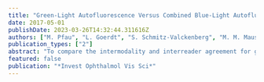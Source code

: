 ```yaml
---
title: "Green-Light Autofluorescence Versus Combined Blue-Light Autofluorescence and Near-Infrared Reflectance Imaging in Geographic Atrophy Secondary to Age-Related Macular Degeneration"
date: 2017-05-01
publishDate: 2023-03-26T14:32:44.311616Z
authors: ["M. Pfau", "L. Goerdt", "S. Schmitz-Valckenberg", "M. M. Mauschitz", "D. K. Mishra", "F. G. Holz", "M. Lindner", "M. Fleckenstein"]
publication_types: ["2"]
abstract: "To compare the intermodality and interreader agreement for geographic atrophy (GA) lesion size quantification in green-light fundus autofluorescence (GAF; excitation = 518 nm) versus combined blue-light fundus autofluorescence (BAF; excitation = 488 nm) and near-infrared reflectance (NIR; 820 nm) -based grading. Confocal scanning laser ophthalmoscopy (cSLO) GAF, BAF, and NIR images of 40 eyes from 29 patients (mean age 79.7 years) with GA secondary to AMD were recorded according to a standardized protocol. GA areas were analyzed in GAF, BAF combined with NIR (BAF+NIR), or BAF alone, by four independent readers using semiautomated software (RegionFinder; Heidelberg Engineering, Heidelberg, Germany). A mixed-effects model was used to assess the effect of image modality on the measured square-root lesion area. The coefficient of repeatability (CR) and intraclass correlation coefficient (ICC) were assessed for the square-root lesion area, lesion perimeter, and circularity. GAF-based measurements were on average 0.062 mm (95% confidence interval [CI] 0.04-0.08 mm) larger than BAF+NIR-based measurements and 0.077 mm (95% CI 0.06 - 0.10 mm) larger than BAF-based measurements. Interreader agreement was highest for GAF-based analysis ([CR, ICC] 0.196 mm, 0.995) followed by BAF+NIR (0.232 mm, 0.992) and BAF alone (0.263 mm, 0.991). The same was noted for the lesion perimeter and circularity. Post hoc review revealed that interreader differences were associated with media opacification interfering with lesion boundary demarcation to a larger extent in BAF than in GAF. cSLO-based GAF and combined BAF+NIR imaging with semiautomated lesion delineation allow for an accurate and reproducible quantification of GA. The slightly better interreader agreement using cSLO GAF suggests that its use may be preferable in clinical trials examining the change in lesion size as a clinical endpoint."
featured: false
publication: "*Invest Ophthalmol Vis Sci*"
---
```


